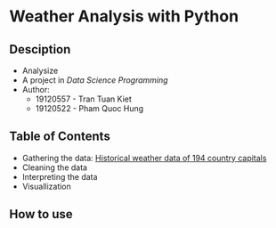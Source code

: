 # Weather Analysis with Python

## Desciption

- Analysize
- A project in _Data Science Programming_
- Author:
  - 19120557 - Tran Tuan Kiet
  - 19120522 - Pham Quoc Hung

## Table of Contents

- Gathering the data: [Historical weather data of 194 country capitals](https://www.kaggle.com/datasets/balabaskar/historical-weather-data-of-all-country-capitals?fbclid=IwAR21Wdo604qhyYh4g_p3j2r22lQIrRBAaNnw0KW2Q5mLz7LDrshPs7fx3kA "kaggle.com")
- Cleaning the data
- Interpreting the data
- Visuallization

## How to use

